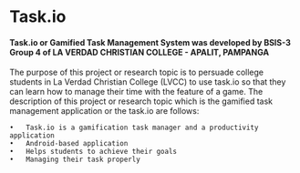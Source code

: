 # Task.io
#### Task.io or Gamified Task Management System was developed by BSIS-3 Group 4 of LA VERDAD CHRISTIAN COLLEGE - APALIT, PAMPANGA

The purpose of this project or research topic is to persuade college students in La Verdad Christian College (LVCC) to use task.io so that they can learn how to manage their time with the feature of a game. The description of this project or research topic which is the gamified task management application or the task.io are follows:
```
•	Task.io is a gamification task manager and a productivity application
•	Android-based application
•	Helps students to achieve their goals
•	Managing their task properly

